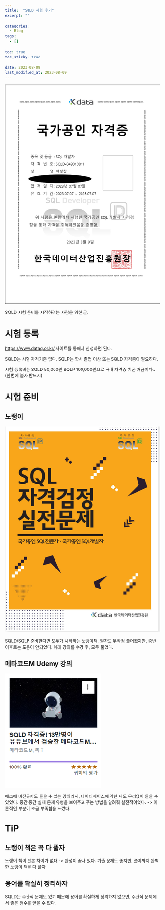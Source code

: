 ```yaml
---
title:  "SQLD 시험 후기"
excerpt: ""

categories:
  - Blog
tags:
  - []

toc: true
toc_sticky: true
 
date: 2023-08-09
last_modified_at: 2023-08-09
---
```

![SQLD 자격증](https://github.com/sungchan1/sungchan1.github.io/blob/gh-pages/assets/image/SQLD_자격증.png?raw=true)

SQLD 시험 준비를 시작하려는 사람을 위한 글.

# 시험 등록
https://www.dataq.or.kr/ 사이트를 통해서 신청하면 된다.

SQLD는 시험 자격기준 없다.
SQLP는 학사 졸업 이상 또는 SQLD 자격증이 필요하다.

시험 등록비는 SQLD 50,000원 SQLP 100,000원으로 국내 자격증 치곤 거금이다..
(한번에 붙자 반드시)

# 시험 준비

## 노랭이
![노랭이책](https://github.com/sungchan1/sungchan1.github.io/blob/gh-pages/assets/image/노랭이책.png?raw=true)

SQLD/SQLP 준비한다면 모두가 시작하는 노랭이책.
필자도 무작정 풀어봤지만, 중반이후로는 도움이 안되었다.
아래 강의를 수강 후, 모두 풀었다.


## 메타코드M Udemy 강의

![Udemy강의](https://github.com/sungchan1/sungchan1.github.io/blob/gh-pages/assets/image/SQLD_강의.png?raw=true)


애초에 비전공자도 들을 수 있는 강의라서, 데이터베이스에 약한 나도 무리없이 들을 수 있었다.
중간 중간 실제 문제 유형을 보여주고 푸는 방법을 알려줘 실전적이었다.
-> 이론적인 부분이 조금 부족함을 느꼈다.


# TiP

## 노랭이 책은 꼭 다 풀자
노랭이 책이 판본 차이가 없다 -> 완성이 끝나 있다.
기출 문제도 좋지만, 풀이까지 완벽한 노랭이 책을 다 풀자

## 용어를 확실히 정리하자
SQLD는 주관식 문제도 있기 때문에 용어를 확실하게 정리하지 않으면, 주관식 문제에서 좋은 점수를 얻을 수 없다.


